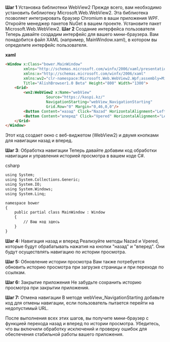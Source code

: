 **Шаг 1**
Установка библиотеки WebView2
Прежде всего, вам необходимо установить библиотеку Microsoft.Web.WebView2. Эта библиотека позволяет интегрировать браузер Chromium в ваши приложения WPF.
Откройте менеджер пакетов NuGet в вашем проекте.
Установите пакет Microsoft.Web.WebView2.
**Шаг 2**
Создание интерфейса пользователя
Теперь давайте создадим интерфейс для вашего мини-браузера. Вам понадобится файл XAML (например, MainWindow.xaml), в котором вы определите интерфейс пользователя.

**xaml**
```html
<Window x:Class="bower.MainWindow"
        xmlns="http://schemas.microsoft.com/winfx/2006/xaml/presentation"
        xmlns:x="http://schemas.microsoft.com/winfx/2006/xaml"
        xmlns:wv2="clr-namespace:Microsoft.Web.WebView2.Wpf;assembly=Microsoft.Web.WebView2.Wpf"
        Title="AlishBrowser1.0 Beta" Height="800" Width="1300">
    <Grid>
        <wv2:WebView2 x:Name="webView"
                  Source="https://kaspi.kz/"
                  NavigationStarting="webView_NavigationStarting"
                  Grid.Row="0" Margin="0,46,0,0"/>
        <Button Content="назад" Click="Nazad" HorizontalAlignment="Left" Margin="17,12,0,0" VerticalAlignment="Top" Height="28" Width="60"/>
        <Button Content="вперед" Click="Vpered" HorizontalAlignment="Left" Margin="106,12,0,0" VerticalAlignment="Top" Height="29" Width="60"/>
    </Grid>
</Window>
```
Этот код создает окно с веб-виджетом (WebView2) и двумя кнопками для навигации назад и вперед.

 **Шаг 3**:
Обработка навигации
Теперь давайте добавим код обработки навигации и управления историей просмотра в вашем коде C#.

csharp
```html
using System;
using System.Collections.Generic;
using System.IO;
using System.Windows;
using System.Linq;

namespace bower
{
    public partial class MainWindow : Window
    {
        // Ваш код здесь
    }
}
```
**Шаг 4:**
 Навигация назад и вперед
Реализуйте методы Nazad и Vpered, которые будут обрабатывать нажатия на кнопки "назад" и "вперед". Они будут осуществлять навигацию по истории просмотра.

**Шаг 5:**
 Обновление истории просмотра
Вам также потребуется обновить историю просмотра при загрузке страницы и при переходе по ссылкам.

**Шаг 6:**
 Закрытие приложения
Не забудьте сохранить историю просмотра при закрытии приложения.

 **Шаг 7:**
 Отмена навигации
В методе webView_NavigationStarting добавьте код для отмены навигации, если пользователь пытается перейти на недопустимый URL.

После выполнения всех этих шагов, вы получите мини-браузер с функцией перехода назад и вперед по истории просмотра. Убедитесь, что вы включили обработку исключений и проверку ошибок для обеспечения стабильной работы вашего приложения.
